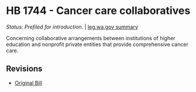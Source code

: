 # HB 1744 - Cancer care collaboratives
*Status: Prefiled for introduction.* | [leg.wa.gov summary](https://app.leg.wa.gov/billsummary?BillNumber=1744&Year=2021)

Concerning collaborative arrangements between institutions of higher education and nonprofit private entities that provide comprehensive cancer care.

## Revisions
* [Original Bill](1/)